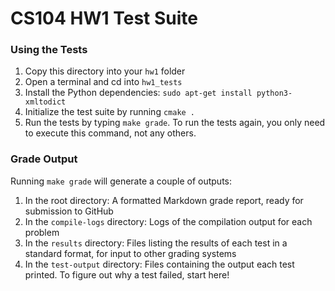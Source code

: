 # CS104 HW1 Test Suite

### Using the Tests
1. Copy this directory into your `hw1` folder
2. Open a terminal and cd into `hw1_tests`
3. Install the Python dependencies: `sudo apt-get install python3-xmltodict`
3. Initialize the test suite by running `cmake .`
4. Run the tests by typing `make grade`.  To run the tests again, you only need to execute this command, not any others.

### Grade Output
Running `make grade` will generate a couple of outputs:
1. In the root directory: A formatted Markdown grade report, ready for submission to GitHub
2. In the `compile-logs` directory: Logs of the compilation output for each problem
3. In the `results` directory: Files listing the results of each test in a standard format, for input to other grading systems
4. In the `test-output` directory: Files containing the output each test printed.  To figure out why a test failed, start here!
